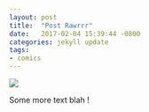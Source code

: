 ```yaml
---
layout: post
title:  "Post Rawrrr"
date:   2017-02-04 15:39:44 -0800
categories: jekyll update
tags:
- comics
---
```

<img src="BASE/assets/temp_shark.png" >

Some more text blah !
